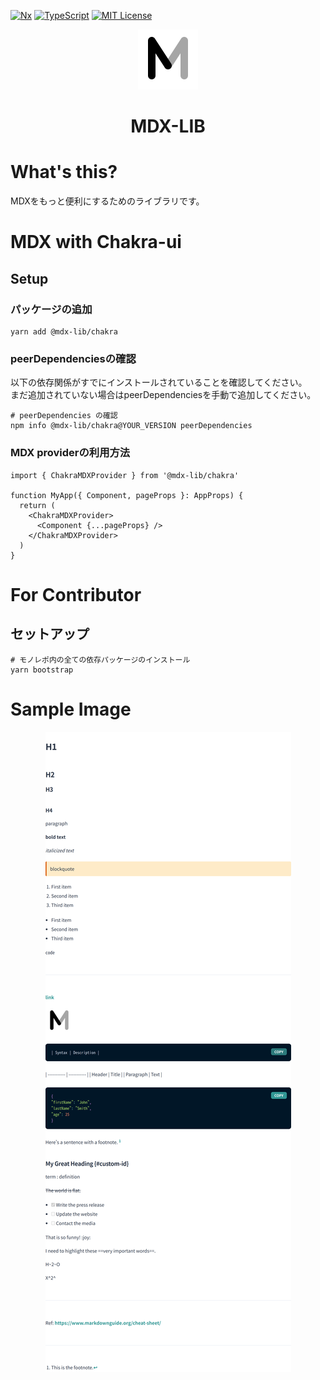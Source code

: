 [![Nx](https://img.shields.io/badge/Monorepo-Nx-%23143157)](https://nx.dev)
[![TypeScript](https://img.shields.io/badge/Code-TypeScript-%233178c6)](https://www.typescriptlang.org)
[![MIT License](https://img.shields.io/badge/License-MIT-brightgreen)](LICENSE)

<p align="center"><img src="../images/logo.png" alt="mdx-lib"></p>
<h1 align="center">MDX-LIB</h1>

# What's this?
MDXをもっと便利にするためのライブラリです。

# MDX with Chakra-ui

## Setup
### パッケージの追加
```shell
yarn add @mdx-lib/chakra
```

### peerDependenciesの確認
以下の依存関係がすでにインストールされていることを確認してください。  
まだ追加されていない場合はpeerDependenciesを手動で追加してください。

```shell
# peerDependencies の確認
npm info @mdx-lib/chakra@YOUR_VERSION peerDependencies
```

### MDX providerの利用方法
```tsx
import { ChakraMDXProvider } from '@mdx-lib/chakra'

function MyApp({ Component, pageProps }: AppProps) {
  return (
    <ChakraMDXProvider>
      <Component {...pageProps} />
    </ChakraMDXProvider>
  )
}
```

# For Contributor
## セットアップ
```shell
# モノレポ内の全ての依存パッケージのインストール
yarn bootstrap
```

# Sample Image
<p align="center"><img src="../images/sample.png" alt="mdx-lib"></p>
